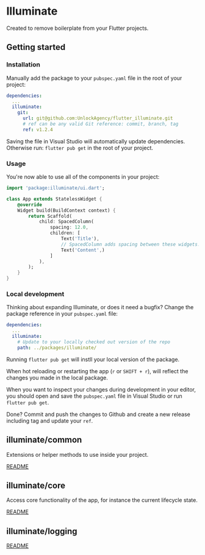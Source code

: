 # Illuminate

Created to remove boilerplate from your Flutter projects.

## Getting started

### Installation

Manually add the package to your `pubspec.yaml` file in the root of your project:

```yaml
dependencies:
  ...
  illuminate:
    git:
      url: git@github.com:UnlockAgency/flutter_illuminate.git
      # ref can be any valid Git reference: commit, branch, tag
      ref: v1.2.4
```

Saving the file in Visual Studio will automatically update dependencies. Otherwise run: `flutter pub get` in the root of your project.

### Usage

You're now able to use all of the components in your project:

```dart
import 'package:illuminate/ui.dart';

class App extends StatelessWidget { 
    @override
    Widget build(BuildContext context) {
        return Scaffold(
            child: SpacedColumn(
                spacing: 12.0,
                children: [
                    Text('Title'),
                    // SpacedColumn adds spacing between these widgets.
                    Text('Content',)
                ]
            ),
        );
    }
}
```

### Local development

Thinking about expanding Illuminate, or does it need a bugfix? Change the package reference in your `pubspec.yaml` file:

```yaml
dependencies:
  ...
  illuminate:
    # Update to your locally checked out version of the repo
    path: ../packages/illuminate/
```

Running `flutter pub get` will instll your local version of the package. 

When hot reloading or restarting the app (`r` or `SHIFT + r`), will reflect the changes you made in the local package.

When you want to inspect your changes during development in your editor, you should open and save the `pubspec.yaml` file in Visual Studio or run `flutter pub get`.

Done? Commit and push the changes to Github and create a new release including tag and update your `ref`. 

## illuminate/common

Extensions or helper methods to use inside your project. 

[README](common/README.md)

## illuminate/core

Access core functionality of the app, for instance the current lifecycle state.

[README](core/README.md)

## illuminate/logging



[README](logging/README.md)